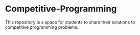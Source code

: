 # Competitive-Programming
This repository is a space for students to share their solutions to competitive programming problems.
